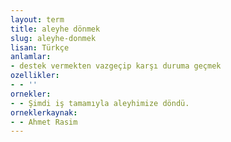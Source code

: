 ```yaml
---
layout: term
title: aleyhe dönmek
slug: aleyhe-donmek
lisan: Türkçe
anlamlar:
- destek vermekten vazgeçip karşı duruma geçmek
ozellikler:
- - ''
ornekler:
- - Şimdi iş tamamıyla aleyhimize döndü.
orneklerkaynak:
- - Ahmet Rasim
---
```

